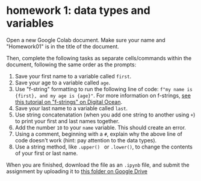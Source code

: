 # homework 1: data types and variables

Open a new Google Colab document. Make sure your name and "Homework01" is in the title of the document. 

Then, complete the following tasks as separate cells/commands within the document, following the same order as the prompts:  

1. Save your first name to a variable called `first`. 
2. Save your age to a variable called `age`. 
3. Use "f-string" formatting to run the following line of code: `f"my name is {first}, and my age is {age}"`. For more information on f-strings, [see this tutorial on "f-strings" on Digital Ocean](https://www.digitalocean.com/community/tutorials/python-f-strings-literal-string-interpolation).
4. Save your last name to a variable called `last`.
5. Use string concatenatation (when you add one string to another using `+`) to print your first and last names together. 
6. Add the number `10` to your `name` variable. This should create an error.
7. Using a comment, beginning with a `#`, explain why the above line of code doesn't work (hint: pay attention to the data types).
8. Use a string method, like `.upper() ` or `.lower()`, to change the contents of your first or last name.  


When you are finished, download the file as an `.ipynb` file, and submit the assignment by uploading it to [this folder on Google Drive](https://drive.google.com/drive/folders/1HIYknpWgEZUqM8ERekDdRN5JSJaPhb9C?usp=sharing)


